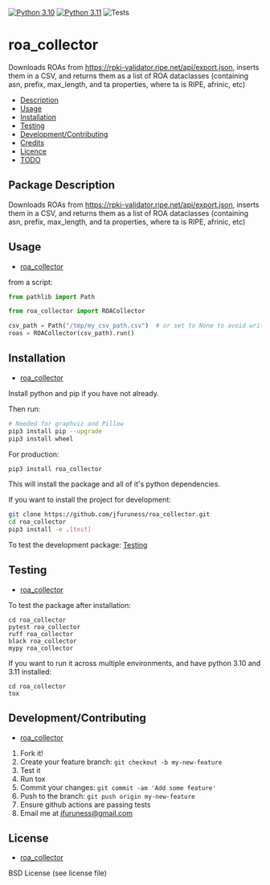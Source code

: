 [![Python 3.10](https://img.shields.io/badge/python-3.10-blue.svg)](https://www.python.org/downloads/release/python-3100/)
[![Python 3.11](https://img.shields.io/badge/python-3.11-blue.svg)](https://www.python.org/downloads/release/python-3110/)
![Tests](https://github.com/jfuruness/roa_collector/actions/workflows/tests.yml/badge.svg)

# roa\_collector

Downloads ROAs from https://rpki-validator.ripe.net/api/export.json,
inserts them in a CSV,
and returns them as a list of ROA dataclasses (containing asn, prefix, max_length, and ta properties, where ta is RIPE, afrinic, etc)

* [Description](#package-description)
* [Usage](#usage)
* [Installation](#installation)
* [Testing](#testing)
* [Development/Contributing](#developmentcontributing)
* [Credits](#credits)
* [Licence](#license)
* [TODO](#todo)

## Package Description

Downloads ROAs from https://rpki-validator.ripe.net/api/export.json,
inserts them in a CSV,
and returns them as a list of ROA dataclasses (containing asn, prefix, max_length, and ta properties, where ta is RIPE, afrinic, etc)

## Usage
* [roa\_collector](#roa\_collector)

from a script:

```python
from pathlib import Path

from roa_collector import ROACollector

csv_path = Path("/tmp/my_csv_path.csv")  # or set to None to avoid writing
roas = ROACollector(csv_path).run()
```

## Installation
* [roa\_collector](#roa\_collector)

Install python and pip if you have not already.

Then run:

```bash
# Needed for graphviz and Pillow
pip3 install pip --upgrade
pip3 install wheel
```

For production:

```bash
pip3 install roa_collector
```

This will install the package and all of it's python dependencies.

If you want to install the project for development:
```bash
git clone https://github.com/jfuruness/roa_collector.git
cd roa_collector
pip3 install -e .[test]
```

To test the development package: [Testing](#testing)


## Testing
* [roa\_collector](#roa\_collector)

To test the package after installation:

```
cd roa_collector
pytest roa_collector
ruff roa_collector
black roa_collector
mypy roa_collector
```

If you want to run it across multiple environments, and have python 3.10 and 3.11 installed:

```
cd roa_collector
tox
```


## Development/Contributing
* [roa\_collector](#roa\_collector)

1. Fork it!
2. Create your feature branch: `git checkout -b my-new-feature`
3. Test it
5. Run tox
6. Commit your changes: `git commit -am 'Add some feature'`
7. Push to the branch: `git push origin my-new-feature`
8. Ensure github actions are passing tests
9. Email me at jfuruness@gmail.com

## License
* [roa\_collector](#roa\_collector)

BSD License (see license file)
